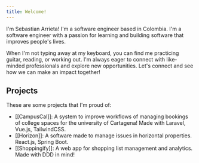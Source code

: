 ```yaml
---
title: Welcome!
---
```


I'm Sebastian Arrieta! I'm a software engineer based in Colombia.
I'm a software engineer with a passion for learning and building software that improves people's lives.

When I'm not typing away at my keyboard, you can find me practicing guitar, reading, or working out.
I'm always eager to connect with like-minded professionals and explore new opportunities. Let's connect and see how we can make an impact together!

## Projects

These are some projects that I'm proud of:
- [[CampusCal]]: A system to improve workflows of managing bookings of college spaces for the university of Cartagena! Made with Laravel, Vue.js, TailwindCSS.
- [[Horizon]]: A software made to manage issues in horizontal properties. React.js, Spring Boot.
- [[Shoppingify]]: A web app for shopping list management and analytics. Made with DDD in mind!
